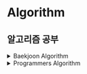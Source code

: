 # Algorithm
## 알고리즘 공부

<details>
  <summary>Baekjoon Algorithm</summary>
  <div markdown="1">
  
 <details>
   <summary>&nbsp;&nbsp;&nbsp;[CLASS 1] 문제 보기</summary>
    <div markdown="1">
  
- [[1000] A+B](https://github.com/okpyo12/Algorithm/tree/master/Baekjoon%20Algorithm/CLASS%201/Baekjoon_1000)
- [[1001] A-B](https://github.com/okpyo12/Algorithm/tree/master/Baekjoon%20Algorithm/CLASS%201/Baekjoon_1001)
- [[1008] A/B](https://github.com/okpyo12/Algorithm/tree/master/Baekjoon%20Algorithm/CLASS%201/Baekjoon_1008)
- [[1152] 단어의 개수](https://github.com/okpyo12/Algorithm/tree/master/Baekjoon%20Algorithm/CLASS%201/Baekjoon_1152)
- [[1157] 단어 공부](https://github.com/okpyo12/Algorithm/tree/master/Baekjoon%20Algorithm/CLASS%201/Baekjoon_1157)
- [[1330] 두 수 비교하기](https://github.com/okpyo12/Algorithm/tree/master/Baekjoon%20Algorithm/CLASS%201/Baekjoon_1330)
- [[1546] 평균](https://github.com/okpyo12/Algorithm/tree/master/Baekjoon%20Algorithm/CLASS%201/Baekjoon_1546)
- [[2438] 별 찍기 - 1](https://github.com/okpyo12/Algorithm/tree/master/Baekjoon%20Algorithm/CLASS%201/Baekjoon_2438)
- [[2439] 별 찍기 - 2](https://github.com/okpyo12/Algorithm/tree/master/Baekjoon%20Algorithm/CLASS%201/Baekjoon_2439)
- [[2475] 검증수](https://github.com/okpyo12/Algorithm/tree/master/Baekjoon%20Algorithm/CLASS%201/Baekjoon_2475)
- [[2557] Hello World](https://github.com/okpyo12/Algorithm/tree/master/Baekjoon%20Algorithm/CLASS%201/Baekjoon_2557)
- [[2562] 최댓값](https://github.com/okpyo12/Algorithm/tree/master/Baekjoon%20Algorithm/CLASS%201/Baekjoon_2562)
- [[2577] 숫자의 개수](https://github.com/okpyo12/Algorithm/tree/master/Baekjoon%20Algorithm/CLASS%201/Baekjoon_2577)
- [[2675] 문자열 반복](https://github.com/okpyo12/Algorithm/tree/master/Baekjoon%20Algorithm/CLASS%201/Baekjoon_2675)
- [[2739] 구구단](https://github.com/okpyo12/Algorithm/tree/master/Baekjoon%20Algorithm/CLASS%201/Baekjoon_2739)
- [[2741] N 찍기](https://github.com/okpyo12/Algorithm/tree/master/Baekjoon%20Algorithm/CLASS%201/Baekjoon_2741)
- [[2742] 기찍 N](https://github.com/okpyo12/Algorithm/tree/master/Baekjoon%20Algorithm/CLASS%201/Baekjoon_2742)
- [[2753] 윤년](https://github.com/okpyo12/Algorithm/tree/master/Baekjoon%20Algorithm/CLASS%201/Baekjoon_2753)
- [[2884] 알람 시계](https://github.com/okpyo12/Algorithm/tree/master/Baekjoon%20Algorithm/CLASS%201/Baekjoon_2884)
- [[2908] 상수](https://github.com/okpyo12/Algorithm/tree/master/Baekjoon%20Algorithm/CLASS%201/Baekjoon_2908)
- [[2920] 음계](https://github.com/okpyo12/Algorithm/tree/master/Baekjoon%20Algorithm/CLASS%201/Baekjoon_2920)
- [[3052] 나머지](https://github.com/okpyo12/Algorithm/tree/master/Baekjoon%20Algorithm/CLASS%201/Baekjoon_3052)
- [[8958] OX퀴즈](https://github.com/okpyo12/Algorithm/tree/master/Baekjoon%20Algorithm/CLASS%201/Baekjoon_8958)
- [[9498] 시험 성적](https://github.com/okpyo12/Algorithm/tree/master/Baekjoon%20Algorithm/CLASS%201/Baekjoon_9498)
- [[10171] 고양이](https://github.com/okpyo12/Algorithm/tree/master/Baekjoon%20Algorithm/CLASS%201/Baekjoon_10171)
- [[10172] 개](https://github.com/okpyo12/Algorithm/tree/master/Baekjoon%20Algorithm/CLASS%201/Baekjoon_10172)
- [[10809] 알파벳 찾기](https://github.com/okpyo12/Algorithm/tree/master/Baekjoon%20Algorithm/CLASS%201/Baekjoon_10809)
- [[10818] 최소, 최대](https://github.com/okpyo12/Algorithm/tree/master/Baekjoon%20Algorithm/CLASS%201/Baekjoon_10818)
- [[10869] 사칙연산](https://github.com/okpyo12/Algorithm/tree/master/Baekjoon%20Algorithm/CLASS%201/Baekjoon_10869)
- [[10871] X보다 작은 수](https://github.com/okpyo12/Algorithm/tree/master/Baekjoon%20Algorithm/CLASS%201/Baekjoon_10871)
- [[10950] A+B - 3](https://github.com/okpyo12/Algorithm/tree/master/Baekjoon%20Algorithm/CLASS%201/Baekjoon_10950)
- [[10951] A+B - 4](https://github.com/okpyo12/Algorithm/tree/master/Baekjoon%20Algorithm/CLASS%201/Baekjoon_10951)
- [[10952] A+B - 5](https://github.com/okpyo12/Algorithm/tree/master/Baekjoon%20Algorithm/CLASS%201/Baekjoon_10952)
- [[10998] AxB](https://github.com/okpyo12/Algorithm/tree/master/Baekjoon%20Algorithm/CLASS%201/Baekjoon_10998)
- [[11654] 아스키 코드](https://github.com/okpyo12/Algorithm/tree/master/Baekjoon%20Algorithm/CLASS%201/Baekjoon_11654)
- [[11720] 숫자의 합](https://github.com/okpyo12/Algorithm/tree/master/Baekjoon%20Algorithm/CLASS%201/Baekjoon_11720)

  </div>
  </details>

 <details>
   <summary>&nbsp;&nbsp;&nbsp;[CLASS 2] 문제 보기</summary>
    <div markdown="1">
  
- [[1018] 체스판 다시 칠하기](https://github.com/okpyo12/Algorithm/tree/master/Baekjoon%20Algorithm/CLASS%202/Baekjoon_1018)
- [[1085] 직사각형에서 탈출](https://github.com/okpyo12/Algorithm/tree/master/Baekjoon%20Algorithm/CLASS%202/Baekjoon_1085)
- [[1181] 단어 정렬](https://github.com/okpyo12/Algorithm/tree/master/Baekjoon%20Algorithm/CLASS%202/Baekjoon_1181)
- [[1259] 팰린드롬수](https://github.com/okpyo12/Algorithm/tree/master/Baekjoon%20Algorithm/CLASS%202/Baekjoon_1259)
- [[1436] 영화감독 숌](https://github.com/okpyo12/Algorithm/tree/master/Baekjoon%20Algorithm/CLASS%202/Baekjoon_1436)
- [[1654] 랜선 자르기](https://github.com/okpyo12/Algorithm/tree/master/Baekjoon%20Algorithm/CLASS%202/Baekjoon_1654)
- [[1874] 스택 수열](https://github.com/okpyo12/Algorithm/tree/master/Baekjoon%20Algorithm/CLASS%202/Baekjoon_1874)
- [[1920] 수 찾기](https://github.com/okpyo12/Algorithm/tree/master/Baekjoon%20Algorithm/CLASS%202/Baekjoon_1920)
- [[1929] 소수 구하기](https://github.com/okpyo12/Algorithm/tree/master/Baekjoon%20Algorithm/CLASS%202/Baekjoon_1929)
- [[1966] 프린트 큐](https://github.com/okpyo12/Algorithm/tree/master/Baekjoon%20Algorithm/CLASS%202/Baekjoon_1966)
- [[1978] 소수 찾기](https://github.com/okpyo12/Algorithm/tree/master/Baekjoon%20Algorithm/CLASS%202/Baekjoon_1978)
- [[2108] 통계학](https://github.com/okpyo12/Algorithm/tree/master/Baekjoon%20Algorithm/CLASS%202/Baekjoon_2108)
- [[2164] 카드2](https://github.com/okpyo12/Algorithm/tree/master/Baekjoon%20Algorithm/CLASS%202/Baekjoon_2164)
- [[2231] 분해합](https://github.com/okpyo12/Algorithm/tree/master/Baekjoon%20Algorithm/CLASS%202/Baekjoon_2231)
- [[2292] 벌집](https://github.com/okpyo12/Algorithm/tree/master/Baekjoon%20Algorithm/CLASS%202/Baekjoon_2292)
- [[2609] 최대공약수와 최소공배수](https://github.com/okpyo12/Algorithm/tree/master/Baekjoon%20Algorithm/CLASS%202/Baekjoon_2609)
- [[2751] 수 정렬하기2](https://github.com/okpyo12/Algorithm/tree/master/Baekjoon%20Algorithm/CLASS%202/Baekjoon_2751)
- [[2775] 부녀회장이 될테야](https://github.com/okpyo12/Algorithm/tree/master/Baekjoon%20Algorithm/CLASS%202/Baekjoon_2775)
- [[2798] 블랙잭](https://github.com/okpyo12/Algorithm/tree/master/Baekjoon%20Algorithm/CLASS%202/Baekjoon_2798)

  </div>
  </details>
      
    </div>
  </details>
  
  <details>
  <summary>Programmers Algorithm</summary>
  <div markdown="1">
  
  <details>
   <summary>&nbsp;&nbsp;&nbsp;Level 1 문제 보기</summary>
   
   - [시저 암호](https://github.com/okpyo12/Algorithm/tree/master/Programmers%20Algorithm/Level%201/%EC%8B%9C%EC%A0%80%20%EC%95%94%ED%98%B8)
   
    <div markdown="1">
    
  </div>
  </details>